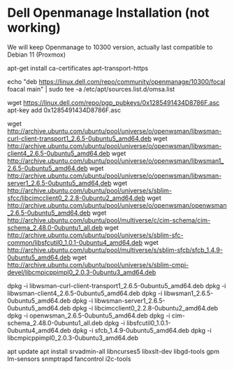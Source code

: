 # Dell Openmanage Installation (not working)

We will keep Openmanage to 10300 version, actually last compatible to Debian 11 (Proxmox)

apt-get install ca-certificates apt-transport-https

echo "deb https://linux.dell.com/repo/community/openmanage/10300/focal foacal main" | sudo tee -a /etc/apt/sources.list.d/omsa.list

wget https://linux.dell.com/repo/pgp_pubkeys/0x1285491434D8786F.asc
apt-key add 0x1285491434D8786F.asc

wget http://archive.ubuntu.com/ubuntu/pool/universe/o/openwsman/libwsman-curl-client-transport1_2.6.5-0ubuntu5_amd64.deb
wget http://archive.ubuntu.com/ubuntu/pool/universe/o/openwsman/libwsman-client4_2.6.5-0ubuntu5_amd64.deb
wget http://archive.ubuntu.com/ubuntu/pool/universe/o/openwsman/libwsman1_2.6.5-0ubuntu5_amd64.deb
wget http://archive.ubuntu.com/ubuntu/pool/universe/o/openwsman/libwsman-server1_2.6.5-0ubuntu5_amd64.deb
wget http://archive.ubuntu.com/ubuntu/pool/universe/s/sblim-sfcc/libcimcclient0_2.2.8-0ubuntu2_amd64.deb
wget http://archive.ubuntu.com/ubuntu/pool/universe/o/openwsman/openwsman_2.6.5-0ubuntu5_amd64.deb
wget http://archive.ubuntu.com/ubuntu/pool/multiverse/c/cim-schema/cim-schema_2.48.0-0ubuntu1_all.deb
wget http://archive.ubuntu.com/ubuntu/pool/universe/s/sblim-sfc-common/libsfcutil0_1.0.1-0ubuntu4_amd64.deb
wget http://archive.ubuntu.com/ubuntu/pool/multiverse/s/sblim-sfcb/sfcb_1.4.9-0ubuntu5_amd64.deb
wget http://archive.ubuntu.com/ubuntu/pool/universe/s/sblim-cmpi-devel/libcmpicppimpl0_2.0.3-0ubuntu3_amd64.deb

dpkg -i libwsman-curl-client-transport1_2.6.5-0ubuntu5_amd64.deb
dpkg -i libwsman-client4_2.6.5-0ubuntu5_amd64.deb
dpkg -i libwsman1_2.6.5-0ubuntu5_amd64.deb
dpkg -i libwsman-server1_2.6.5-0ubuntu5_amd64.deb
dpkg -i libcimcclient0_2.2.8-0ubuntu2_amd64.deb
dpkg -i openwsman_2.6.5-0ubuntu5_amd64.deb
dpkg -i cim-schema_2.48.0-0ubuntu1_all.deb
dpkg -i libsfcutil0_1.0.1-0ubuntu4_amd64.deb
dpkg -i sfcb_1.4.9-0ubuntu5_amd64.deb
dpkg -i libcmpicppimpl0_2.0.3-0ubuntu3_amd64.deb

apt update
apt install srvadmin-all libncurses5 libxslt-dev libgd-tools gpm lm-sensors snmptrapd fancontrol i2c-tools

